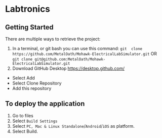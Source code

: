 # Labtronics

## Getting Started
There are multiple ways to retrieve the project:
1. In a terminal, or git bash you can use this command:
  `git  clone https://github.com/MetalOath/Mohawk-ElectricalLabSimulator.git` OR
  `git clone git@github.com:MetalOath/Mohawk-ElectricalLabSimulator.git`
2. Download GitHub Desktop
https://desktop.github.com/
- Select Add
- Select Clone Repository 
- Add this repository


## To deploy the application
1. Go to files 
2. Select `Build Settings`
3. Select `PC, Mac & Linux Standalone`/`Android`/`iOS` as platform.
4. Select Build.
